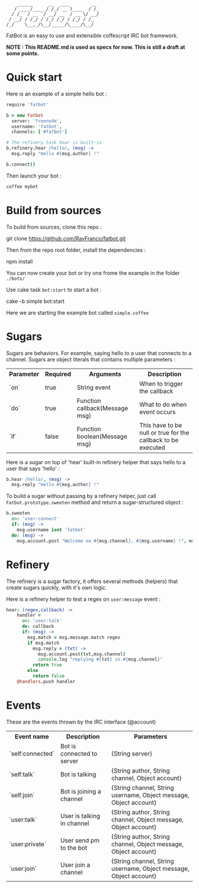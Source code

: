 ```ascii
    ______      __  ____        __ 
   / ____/___ _/ /_/ __ )____  / /_
  / /_  / __ `/ __/ __  / __ \/ __/
 / __/ / /_/ / /_/ /_/ / /_/ / /_  
/_/    \__,_/\__/_____/\____/\__/  
```

FatBot is an easy to use and extensible coffescript IRC bot framework.

**NOTE : This README.md is used as specs for now. This is still a draft at some points.**

Quick start
===========

Here is an example of a simple hello bot :

```coffeescript
require 'fatbot'

b = new Fatbot
  server: 'freenode',
  username: 'fatbot',
  channels: ['#fatbot']

# The refinery task hear is built-in
b.refinery.hear /hello/, (msg) ->
  msg.reply "Hello #{msg.author} !"

b.connect()
```

Then launch your bot :

```coffeescript
coffee mybot
```


Build from sources
==================

To build from sources, clone this repo :

  git clone https://github.com/RayFranco/fatbot.git

Then from the repo root folder, install the dependencies :

  npm install

You can now create your bot or try one frome the example in the folder `./bots/`

Use cake task `bot:start` to start a bot :

  cake -b simple bot:start

Here we are starting the example bot called `simple.coffee`


Sugars
======

Sugars are behaviors. For example, saying hello to a user that connects to a channel.
Sugars are object literals that contains multiple parameters :

<table>
  <tr>
    <th>Parameter</th>
    <th>Required</th>
    <th>Arguments</th>
    <th>Description</th>
  </tr>
  <tr>
    <td>`on`</td>
    <td>true</td>
    <td>String event</td>
    <td>When to trigger the callback</td>
  </tr>
  <tr>
    <td>`do`</td>
    <td>true</td>
    <td>Function callback(Message msg)</td>
    <td>What to do when event occurs</td>
  </tr>
  <tr>  
    <td>`if`</td>
    <td>false</td>
    <td>Function boolean(Message msg)</td>
    <td>This have to be null or true for the callback to be executed</td>
  </tr>
</table>

Here is a sugar on top of 'hear' built-in refinery helper that says hello to a user that says 'hello' :

```coffeescript
b.hear /hello/, (msg) ->
  msg.reply "Hello #{msg.author} !"
```

To build a sugar without passing by a refinery helper, just call `Fatbot.prototype.sweeten` method and return a sugar-structured object :

```coffeescript
b.sweeten
  on: 'user:connect'
  if: (msg) ->
    msg.username isnt 'fatbot'
  do: (msg) ->
    msg.account.post "Welcome on #{msg.channel}, #{msg.username} !", msg.channel
```

Refinery
========

The refinery is a sugar factory, it offers several methods (helpers) that create sugars quickly, with it's own logic.

Here is a refinery helper to test a regex on `user:message` event :

```coffeescript
hear: (regex,callback) ->
    handler =
      on: 'user:talk'
      do: callback
      if: (msg) ->
        msg.match = msg.message.match regex
        if msg.match
          msg.reply = (txt) ->
            msg.account.post(txt,msg.channel)
            console.log "replying #{txt} in #{msg.channel}"
          return true
        else
          return false
    @handlers.push handler
```

Events
======

These are the events thrown by the IRC interface (@account)

<table>
	<tr>
		<th>Event name</th>
		<th>Description</th>
		<th>Parameters</th>
	</tr>
	<tr>
		<td>`self:connected`</td>
		<td>Bot is connected to server</td>
		<td>{String server}</td>
	</tr>
	<tr>
		<td>`self:talk`</td>
		<td>Bot is talking</td>
		<td>{String author, String channel, Object account}</td>
	</tr>
	<tr>
		<td>`self:join`</td>
		<td>Bot is joining a channel</td>
		<td>{String channel, String username, Object message, Object account}</td>
	</tr>
	<tr>
		<td>`user:talk`</td>
		<td>User is talking in channel</td>
		<td>{String author, String channel, Object message, Object account}</td>
	</tr>
	<tr>
		<td>`user:private`</td>
		<td>User send pm to the bot</td>
		<td>{String author, String channel, Object message, Object account}</td>
	</tr>
	<tr>
		<td>`user:join`</td>
		<td>User join a channel</td>
		<td>{String channel, String username, Object message, Object account}</td>
	</tr>

</table>
